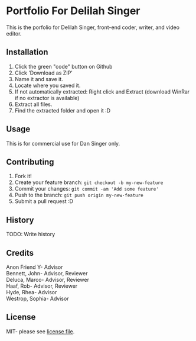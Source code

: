 # Portfolio For Delilah Singer

This is the porfolio for Delilah Singer, front-end coder, writer, and video editor.  

## Installation

1. Click the green "code" button on Github  
2. Click 'Download as ZIP'  
3. Name it and save it.  
4. Locate where you saved it.  
5. If not automatically extracted: Right click and Extract (download WinRar if no extractor is available)  
6. Extract all files.  
7. Find the extracted folder and open it :D  

## Usage

This is for commercial use for Dan Singer only.  

## Contributing

1. Fork it!
2. Create your feature branch: `git checkout -b my-new-feature`  
3. Commit your changes: `git commit -am 'Add some feature'`  
4. Push to the branch: `git push origin my-new-feature`  
5. Submit a pull request :D  
 
## History

TODO: Write history  

## Credits

Anon Friend Y- Advisor  
Bennett, John- Advisor, Reviewer  
Deluca, Marco- Advisor, Reviewer  
Haaf, Rob- Advisor, Reviewer  
Hyde, Rhea- Advisor  
Westrop, Sophia- Advisor  

## License

MIT- please see [license file](LICENSE).